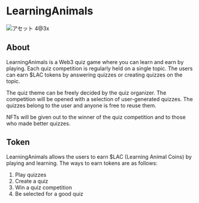 # LearningAnimals

![アセット 4@3x](https://user-images.githubusercontent.com/7918776/158004881-a814c5ca-87a8-4dc5-9ca2-b4e9b604b684.png)

## About

LearningAnimals is a Web3 quiz game where you can learn and earn by playing.
Each quiz competition is regularly held on a single topic.
The users can earn $LAC tokens by answering quizzes or creating quizzes on the topic.

The quiz theme can be freely decided by the quiz organizer.
The competition will be opened with a selection of user-generated quizzes.
The quizzes belong to the user and anyone is free to reuse them.

NFTs will be given out to the winner of the quiz competition and to those who made better quizzes.

## Token

LearningAnimals allows the users to earn $LAC (Learning Animal Coins) by playing and learning.
The ways to earn tokens are as follows:

1. Play quizzes
2. Create a quiz
3. Win a quiz competition
4. Be selected for a good quiz